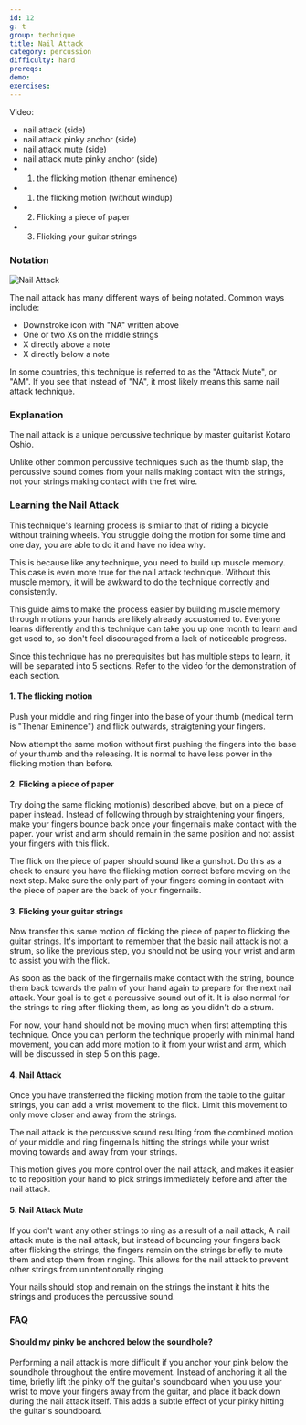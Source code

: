 ```yaml
---
id: 12
g: t
group: technique
title: Nail Attack
category: percussion
difficulty: hard
prereqs: 
demo: 
exercises:
---
```


Video: 
- nail attack (side)
- nail attack pinky anchor (side)
- nail attack mute (side)
- nail attack mute pinky anchor (side)
- 1. the flicking motion (thenar eminence)
- 1. the flicking motion (without windup)
- 2. Flicking a piece of paper
- 3. Flicking your guitar strings

### Notation

![Nail Attack]()

The nail attack has many different ways of being notated. Common ways include:

- Downstroke icon with "NA" written above
- One or two Xs on the middle strings
- X directly above a note
- X directly below a note

In some countries, this technique is referred to as the "Attack Mute", or "AM". If you see that instead of "NA", it most likely means this same nail attack technique.

### Explanation

The nail attack is a unique percussive technique by master guitarist Kotaro Oshio. 

Unlike other common percussive techniques such as the thumb slap, the percussive sound comes from your nails making contact with the strings, not your strings making contact with the <span class="tt" data-tip="the metal strips on your fretboard">fret wire</span>.

### Learning the Nail Attack

This technique's learning process is similar to that of riding a bicycle without training wheels. You struggle doing the motion for some time and one day, you are able to do it and have no idea why.

This is because like any technique, you need to build up muscle memory. This case is even more true for the nail attack technique. Without this muscle memory, it will be awkward to do the technique correctly and consistently. 

This guide aims to make the process easier by building muscle memory through motions your hands are likely already accustomed to. Everyone learns differently and this technique can take you up one month to learn and get used to, so don't feel discouraged from a lack of noticeable progress.

Since this technique has no prerequisites but has multiple steps to learn, it will be separated into 5 sections. Refer to the video for the demonstration of each section.

#### 1. The flicking motion

Push your middle and ring finger into the base of your thumb (medical term is "Thenar Eminence") and flick outwards, straigtening your fingers.

Now attempt the same motion without first pushing the fingers into the base of your thumb and the releasing. It is normal to have less power in the flicking motion than before.

#### 2. Flicking a piece of paper

Try doing the same flicking motion(s) described above, but on a piece of paper instead. Instead of following through by straightening your fingers, make your fingers bounce back once your fingernails make contact with the paper. your wrist and arm should remain in the same position and not assist your fingers with this flick.

The flick on the piece of paper should sound like a gunshot. Do this as a check to ensure you have the flicking motion correct before moving on the next step. Make sure the only part of your fingers coming in contact with the piece of paper are the back of your fingernails.

#### 3. Flicking your guitar strings

Now transfer this same motion of flicking the piece of paper to flicking the guitar strings. It's important to remember that the basic nail attack is not a strum, so like the previous step, you should not be using your wrist and arm to assist you with the flick.

As soon as the back of the fingernails make contact with the string, bounce them back towards the palm of your hand again to prepare for the next nail attack. Your goal is to get a percussive sound out of it. It is also normal for the strings to ring after flicking them, as long as you didn't do a strum.

For now, your hand should not be moving much when first attempting this technique. Once you can perform the technique properly with minimal hand movement, you can add more motion to it from your wrist and arm, which will be discussed in step 5 on this page.

#### 4. Nail Attack

Once you have transferred the flicking motion from the table to the guitar strings, you can add a wrist movement to the flick. Limit this movement to only move closer and away from the strings. 

The nail attack is the percussive sound resulting from the combined motion of your middle and ring fingernails hitting the strings while your wrist moving towards and away from your strings.

This motion gives you more control over the nail attack, and makes it easier to to reposition your hand to pick strings immediately before and after the nail attack.

#### 5. Nail Attack Mute

If you don't want any other strings to ring as a result of a nail attack,  A nail attack mute is the nail attack, but instead of bouncing your fingers back after flicking the strings, the fingers remain on the strings briefly to mute them and stop them from ringing. This allows for the nail attack to prevent other strings from unintentionally ringing.

Your nails should stop and remain on the strings the instant it hits the strings and produces the percussive sound.

### FAQ

#### Should my pinky be anchored below the soundhole?

Performing a nail attack is more difficult if you anchor your pink below the soundhole throughout the entire movement. Instead of anchoring it all the time, briefly lift the pinky off the guitar's <span class="tt" data-tip="the guitar's top, where the soundhole is located">soundboard</span> when you use your wrist to move your fingers away from the guitar, and place it back down during the nail attack itself. This adds a subtle effect of your pinky hitting the guitar's soundboard.